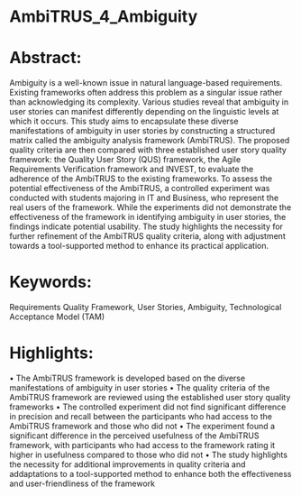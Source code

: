 # AmbiTRUS_4_Ambiguity

# Abstract:
Ambiguity is a well-known issue in natural language-based requirements. Existing frameworks often address this problem as a singular issue rather than acknowledging its complexity. Various studies reveal that ambiguity in user stories can manifest differently depending on the linguistic levels at which it occurs. 
This study aims to encapsulate these diverse manifestations of ambiguity in user stories by constructing a structured matrix called the ambiguity analysis framework (AmbiTRUS). The proposed quality criteria are then compared with three established user story quality framework: the Quality User Story (QUS) framework, the Agile Requirements Verification framework and INVEST, to evaluate the adherence of the AmbiTRUS to the existing frameworks. 
To assess the potential effectiveness of the AmbiTRUS, a controlled experiment was conducted with students majoring in IT and Business, who represent the real users of the framework. While the experiments did not demonstrate the effectiveness of the framework in identifying ambiguity in user stories, the findings indicate potential usability. The study highlights the necessity for further refinement of the AmbiTRUS quality criteria, along with adjustment towards a tool-supported method to enhance its practical application.  

# Keywords: 
Requirements Quality Framework, User Stories, Ambiguity, Technological Acceptance Model (TAM) 

# Highlights:
•	The AmbiTRUS framework is developed based on the diverse manifestations of ambiguity in user stories
•	The quality criteria of the AmbiTRUS framework are reviewed using the established user story quality frameworks
•	The controlled experiment did not find significant difference in precision and recall between the participants who had access to the AmbiTRUS framework and those who did not
•	The experiment found a significant difference in the perceived usefulness of the AmbiTRUS framework, with participants who had access to the framework rating it higher in usefulness compared to those who did not
•	The study highlights the necessity for additional improvements in quality criteria and addaptations to a tool-supported method to enhance both the effectiveness and user-friendliness of the framework 


